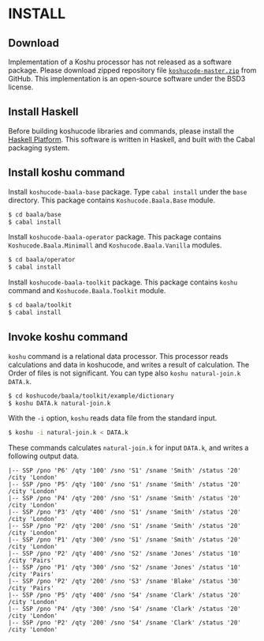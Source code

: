 INSTALL
=================================


Download
---------------------------------

Implementation of a Koshu processor
has not released as a software package.
Please download zipped repository file
[`koshucode-master.zip`](https://github.com/seinokatsuhiro/koshucode/archive/master.zip)
from GitHub.
This implementation is an open-source software
under the BSD3 license.


Install Haskell
---------------------------------

Before building koshucode libraries and commands,
please install the [Haskell Platform](http://www.haskell.org/platform/).
This software is written in Haskell,
and built with the Cabal packaging system.


Install koshu command
---------------------------------

Install `koshucode-baala-base` package.
Type `cabal install` under the `base` directory.
This package contains `Koshucode.Baala.Base` module.

``` sh
$ cd baala/base
$ cabal install
```

Install `koshucode-baala-operator` package.
This package contains `Koshucode.Baala.Minimall`
and `Koshucode.Baala.Vanilla` modules.

``` sh
$ cd baala/operator
$ cabal install
```

Install `koshucode-baala-toolkit` package.
This package contains `koshu` command
and `Koshucode.Baala.Toolkit` module.

``` sh
$ cd baala/toolkit
$ cabal install
```


Invoke koshu command
---------------------------------

`koshu` command is a relational data processor.
This processor reads calculations and data in koshucode,
and writes a result of calculation.
The Order of files is not significant.
You can type also `koshu natural-join.k DATA.k`.

``` sh
$ cd koshucode/baala/toolkit/example/dictionary
$ koshu DATA.k natural-join.k
```

With the `-i` option, `koshu` reads data file
from the standard input.

``` sh
$ koshu -i natural-join.k < DATA.k
```

These commands calculates `natural-join.k` for input `DATA.k`,
and writes a following output data.

```
|-- SSP /pno 'P6' /qty '100' /sno 'S1' /sname 'Smith' /status '20' /city 'London'
|-- SSP /pno 'P5' /qty '100' /sno 'S1' /sname 'Smith' /status '20' /city 'London'
|-- SSP /pno 'P4' /qty '200' /sno 'S1' /sname 'Smith' /status '20' /city 'London'
|-- SSP /pno 'P3' /qty '400' /sno 'S1' /sname 'Smith' /status '20' /city 'London'
|-- SSP /pno 'P2' /qty '200' /sno 'S1' /sname 'Smith' /status '20' /city 'London'
|-- SSP /pno 'P1' /qty '300' /sno 'S1' /sname 'Smith' /status '20' /city 'London'
|-- SSP /pno 'P2' /qty '400' /sno 'S2' /sname 'Jones' /status '10' /city 'Pairs'
|-- SSP /pno 'P1' /qty '300' /sno 'S2' /sname 'Jones' /status '10' /city 'Pairs'
|-- SSP /pno 'P2' /qty '200' /sno 'S3' /sname 'Blake' /status '30' /city 'Pairs'
|-- SSP /pno 'P5' /qty '400' /sno 'S4' /sname 'Clark' /status '20' /city 'London'
|-- SSP /pno 'P4' /qty '300' /sno 'S4' /sname 'Clark' /status '20' /city 'London'
|-- SSP /pno 'P2' /qty '200' /sno 'S4' /sname 'Clark' /status '20' /city 'London'
```

